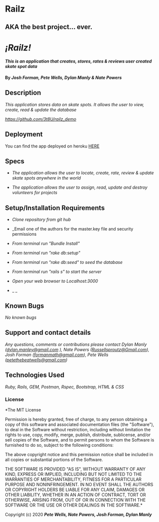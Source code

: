 # Railz

## AKA the best project... ever.
# _¡Railz!_

#### _This is an application that creates, stores, rates & reviews user created skate spot data_

#### By _**Josh Forman, Pete Wells, Dylan Manly & Nate Powers**_

## Description

_This application stores data on skate spots. It allows the user to view, create, read & update the database_

_https://github.com/3t8U/railz_demo_

## Deployment
You can find the app deployed on heroku [HERE](https://github.com/TheAlgorithms/Javascript.git)

## Specs

* _The application allows the user to locate, create, rate, review & update skate spots anywhere in the world_

* _The application allows the user to assign, read, update and destroy volunteers for projects_




## Setup/Installation Requirements

* _Clone repository from git hub_

* _Email one of the authors for the master.key file and security permissions

* _From terminal run "Bundle Install"_

* _From terminal run "rake db:setup"_

* _From terminal run "rake db:seed" to seed the database_

* _From terminal run "rails s" to start the server_

* _Open your web browser to Localhost:3000_

* _ _


## Known Bugs

_No known bugs_

## Support and contact details

_Any questions, comments or contributions please contact Dylan Manly (dylan.manley@gmail.com ), Nate Powers (Russellsproutz@Gmail.com), Josh Forman (formanmath@gmail.com), Pete Wells (petethebeatwells@gmail.com)_

## Technologies Used

_Ruby, Rails, GEM, Postman, Rspec, Bootstrap, HTML & CSS_

### License

*The MIT License


Permission is hereby granted, free of charge, to any person obtaining a copy
of this software and associated documentation files (the "Software"), to deal
in the Software without restriction, including without limitation the rights
to use, copy, modify, merge, publish, distribute, sublicense, and/or sell
copies of the Software, and to permit persons to whom the Software is
furnished to do so, subject to the following conditions:

The above copyright notice and this permission notice shall be included in
all copies or substantial portions of the Software.

THE SOFTWARE IS PROVIDED "AS IS", WITHOUT WARRANTY OF ANY KIND, EXPRESS OR
IMPLIED, INCLUDING BUT NOT LIMITED TO THE WARRANTIES OF MERCHANTABILITY,
FITNESS FOR A PARTICULAR PURPOSE AND NONINFRINGEMENT. IN NO EVENT SHALL THE
AUTHORS OR COPYRIGHT HOLDERS BE LIABLE FOR ANY CLAIM, DAMAGES OR OTHER
LIABILITY, WHETHER IN AN ACTION OF CONTRACT, TORT OR OTHERWISE, ARISING FROM,
OUT OF OR IN CONNECTION WITH THE SOFTWARE OR THE USE OR OTHER DEALINGS IN
THE SOFTWARE.*

Copyright (c) 2020 **_Pete Wells, Nate Powers, Josh Forman, Dylan Manly_**
